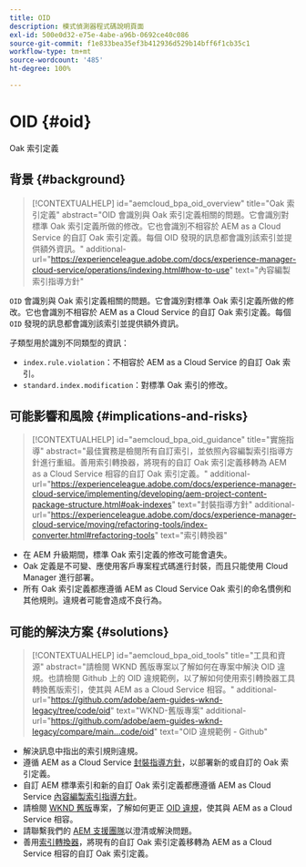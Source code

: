 ```yaml
---
title: OID
description: 模式偵測器程式碼說明頁面
exl-id: 500e0d32-e75e-4abe-a96b-0692ce40c086
source-git-commit: f1e833bea35ef3b412936d529b14bff6f1cb35c1
workflow-type: tm+mt
source-wordcount: '485'
ht-degree: 100%

---
```


# OID {#oid}

Oak 索引定義

## 背景 {#background}

>[!CONTEXTUALHELP]
>id="aemcloud_bpa_oid_overview"
>title="Oak 索引定義"
>abstract="OID 會識別與 Oak 索引定義相關的問題。它會識別對標準 Oak 索引定義所做的修改。它也會識別不相容於 AEM as a Cloud Service 的自訂 Oak 索引定義。每個 OID 發現的訊息都會識別該索引並提供額外資訊。"
>additional-url="https://experienceleague.adobe.com/docs/experience-manager-cloud-service/operations/indexing.html#how-to-use" text="內容編製索引指導方針"

`OID` 會識別與 Oak 索引定義相關的問題。它會識別對標準 Oak 索引定義所做的修改。它也會識別不相容於 AEM as a Cloud Service 的自訂 Oak 索引定義。每個 `OID` 發現的訊息都會識別該索引並提供額外資訊。

子類型用於識別不同類型的資訊：

* `index.rule.violation`：不相容於 AEM as a Cloud Service 的自訂 Oak 索引。
* `standard.index.modification`：對標準 Oak 索引的修改。

## 可能影響和風險 {#implications-and-risks}

>[!CONTEXTUALHELP]
>id="aemcloud_bpa_oid_guidance"
>title="實施指導"
>abstract="最佳實務是檢閱所有自訂索引，並依照內容編製索引指導方針進行重組。善用索引轉換器，將現有的自訂 Oak 索引定義移轉為 AEM as a Cloud Service 相容的自訂 Oak 索引定義。"
>additional-url="https://experienceleague.adobe.com/docs/experience-manager-cloud-service/implementing/developing/aem-project-content-package-structure.html#oak-indexes" text="封裝指導方針"
>additional-url="https://experienceleague.adobe.com/docs/experience-manager-cloud-service/moving/refactoring-tools/index-converter.html#refactoring-tools" text="索引轉換器"

* 在 AEM 升級期間，標準 Oak 索引定義的修改可能會遺失。
* Oak 定義是不可變、應使用客戶專案程式碼進行封裝，而且只能使用 Cloud Manager 進行部署。
* 所有 Oak 索引定義都應遵循 AEM as Cloud Service Oak 索引的命名慣例和其他規則。違規者可能會造成不良行為。

## 可能的解決方案 {#solutions}

>[!CONTEXTUALHELP]
>id="aemcloud_bpa_oid_tools"
>title="工具和資源"
>abstract="請檢閱 WKND 舊版專案以了解如何在專案中解決 OID 違規。也請檢閱 Github 上的 OID 違規範例，以了解如何使用索引轉換器工具轉換舊版索引，使其與 AEM as a Cloud Service 相容。"
>additional-url="https://github.com/adobe/aem-guides-wknd-legacy/tree/code/oid" text="WKND-舊版專案"
>additional-url="https://github.com/adobe/aem-guides-wknd-legacy/compare/main...code/oid" text="OID 違規範例 - Github"

* 解決訊息中指出的索引規則違規。
* 遵循 AEM as a Cloud Service [封裝指導方針](https://experienceleague.adobe.com/docs/experience-manager-cloud-service/implementing/developing/aem-project-content-package-structure.html)，以部署新的或自訂的 Oak 索引定義。
* 自訂 AEM 標準索引和新的自訂 Oak 索引定義都應遵循 AEM as Cloud Service [內容編製索引指導方針](https://experienceleague.adobe.com/docs/experience-manager-cloud-service/operations/indexing.html#preparing-the-new-index-definition)。
* 請檢閱 [WKND 舊版](https://github.com/adobe/aem-guides-wknd-legacy/tree/code/oid)專案，了解如何更正 [OID 違規](https://github.com/adobe/aem-guides-wknd-legacy/compare/main...code/oid)，使其與 AEM as a Cloud Service 相容。
* 請聯繫我們的 [AEM 支援團隊](https://helpx.adobe.com/tw/enterprise/using/support-for-experience-cloud.html)以澄清或解決問題。
* 善用[索引轉換器](https://experienceleague.adobe.com/docs/experience-manager-cloud-service/moving/refactoring-tools/index-converter.html#refactoring-tools)，將現有的自訂 Oak 索引定義移轉為 AEM as a Cloud Service 相容的自訂 Oak 索引定義。
